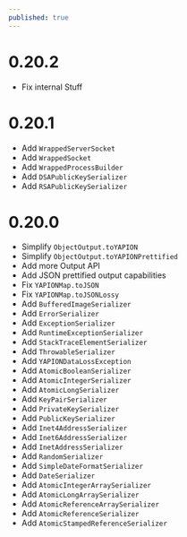 ```yaml
---
published: true
---
```


# 0.20.2

- Fix internal Stuff

# 0.20.1

- Add `WrappedServerSocket`
- Add `WrappedSocket`
- Add `WrappedProcessBuilder`
- Add `DSAPublicKeySerializer`
- Add `RSAPublicKeySerializer`

# 0.20.0

- Simplify `ObjectOutput.toYAPION`
- Simplify `ObjectOutput.toYAPIONPrettified`
- Add more Output API
- Add JSON prettified output capabilities
- Fix `YAPIONMap.toJSON`
- Fix `YAPIONMap.toJSONLossy`
- Add `BufferedImageSerializer`
- Add `ErrorSerializer`
- Add `ExceptionSerializer`
- Add `RuntimeExceptionSerializer`
- Add `StackTraceElementSerializer`
- Add `ThrowableSerializer`
- Add `YAPIONDataLossException`
- Add `AtomicBooleanSerializer`
- Add `AtomicIntegerSerializer`
- Add `AtomicLongSerializer`
- Add `KeyPairSerializer`
- Add `PrivateKeySerializer`
- Add `PublicKeySerializer`
- Add `Inet4AddressSerializer`
- Add `Inet6AddressSerializer`
- Add `InetAddressSerializer`
- Add `RandomSerializer`
- Add `SimpleDateFormatSerializer`
- Add `DateSerializer`
- Add `AtomicIntegerArraySerializer`
- Add `AtomicLongArraySerializer`
- Add `AtomicReferenceArraySerializer`
- Add `AtomicReferenceSerializer`
- Add `AtomicStampedReferenceSerializer`